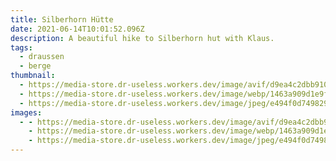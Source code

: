 ```yaml
---
title: Silberhorn Hütte
date: 2021-06-14T10:01:52.096Z
description: A beautiful hike to Silberhorn hut with Klaus.
tags:
  - draussen
  - berge
thumbnail:
  - https://media-store.dr-useless.workers.dev/image/avif/d9ea4c2dbb9102074d278793d7a89ead3e03ecba0d1fccce735cfd14612d8da5
  - https://media-store.dr-useless.workers.dev/image/webp/1463a909d1e9f9078b851c41d0a5341c05e070d8d9c365e14a876ee4ca5a5e75
  - https://media-store.dr-useless.workers.dev/image/jpeg/e494f0d749829ab6b8bbf8cff6d070224c3e8ed220e1d8d3c85c9e1ee5901533
images:
  - - https://media-store.dr-useless.workers.dev/image/avif/d9ea4c2dbb9102074d278793d7a89ead3e03ecba0d1fccce735cfd14612d8da5
    - https://media-store.dr-useless.workers.dev/image/webp/1463a909d1e9f9078b851c41d0a5341c05e070d8d9c365e14a876ee4ca5a5e75
    - https://media-store.dr-useless.workers.dev/image/jpeg/e494f0d749829ab6b8bbf8cff6d070224c3e8ed220e1d8d3c85c9e1ee5901533
---
```


